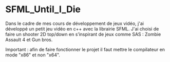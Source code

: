 # SFML_Until_I_Die

Dans le cadre de mes cours de développement de jeux vidéo, j'ai développé un petit jeu vidéo en c++ avec la librairie SFML.
J'ai choisi de faire un shooter 2D top/down en s’inspirant de jeux comme SAS : Zombie Assault 4 et Gun bros.

Important : afin de faire fonctionner le projet il faut mettre le compilateur en mode "x86" et non "x64".
